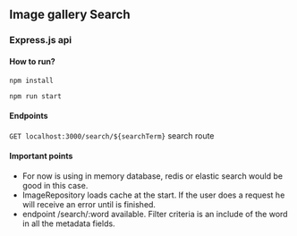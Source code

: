 ## Image gallery Search

### Express.js api  

#### How to run?  
`npm install`   

`npm run start`

#### Endpoints

`GET localhost:3000/search/${searchTerm}` search route


#### Important points

- For now is using in memory database, redis or elastic search would be good in this case.
- ImageRepository loads cache at the start. If the user does a request he will receive an error until is finished.
- endpoint /search/:word available. Filter criteria is an include of the word in all the metadata fields.
